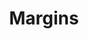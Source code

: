 ---
# Feel free to add content and custom Front Matter to this file.
# To modify the layout, see https://jekyllrb.com/docs/themes/#overriding-theme-defaults

pageID: margin
category: "Whitespace"
title: Margins
description: Sets a margin value on the specified side(s) of the element.
syntax: 
  - data-h2-margin="MEDIA(SIDE, WHITESPACE)"
notes:
options:
  - title: MEDIA
    type: media
    content:
  - title: SIDE
    type: side
    content: 
  - title: WHITESPACE
    type: whitespace
    content: 
examples:
---